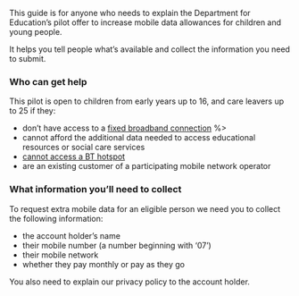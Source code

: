 This guide is for anyone who needs to explain the Department for Education’s pilot offer to increase mobile data allowances for children and young people.

It helps you tell people what’s available and collect the information you need to submit.

### Who can get help

This pilot is open to children from early years up to 16, and care leavers up to 25 if they:


* don’t have access to a [fixed broadband connection](https://www.ofcom.org.uk/phones-telecoms-and-internet/advice-for-consumers/advice/broadband-speeds/broadband-basics) %>
* cannot afford the additional data needed to access educational resources or social care services
* [cannot access a BT hotspot](about_bt_wifi_path)
* are an existing customer of a participating mobile network operator

### What information you’ll need to collect

To request extra mobile data for an eligible person we need you to collect the following information:

* the account holder’s name
* their mobile number (a number beginning with ‘07’)
* their mobile network
* whether they pay monthly or pay as they go

You also need to explain our privacy policy to the account holder.

<!--
### How to save information

Use one of the following template spreadsheets to save the information you’re collecting:

* [Google Sheets spreadsheet](https://drive.google.com/file/d/15bOT-wNAM_GunPNbuXxDD3sz0a-ej75r/view)
* [Excel spreadsheet](#)

Return the completed spreadsheet to the local authority or trust that approached you about this scheme.
-->
